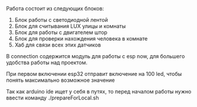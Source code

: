 Работа состоит из следующих блоков:

1. Блок работы с светодиодной лентой
2. Блок для считывания LUX улицы и комнаты
3. Блок для работы с двигателем штор
4. Блок для проверки нахождения человека в комнате
5. Хаб для связи всех этих датчиков

В connection содержится модуль для работы с esp now, для большего удобства работы над проектом.

При первом включении esp32 отправит включение на 100 led, чтобы понять максимально возможное значение

Так как arduino ide ищет у себя в путях, то перед началом работы нужно ввести команду ./prepareForLocal.sh
